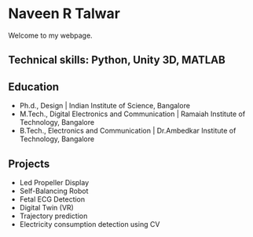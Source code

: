 # Naveen R Talwar
Welcome to my webpage.

## Technical skills: Python, Unity 3D, MATLAB

## Education
- Ph.d., Design | Indian Institute of Science, Bangalore
- M.Tech., Digital Electronics and Communication | Ramaiah Institute of Technology, Bangalore
- B.Tech., Electronics and Communication | Dr.Ambedkar Institute of Technology, Bangalore

## Projects
- Led Propeller Display
- Self-Balancing Robot
- Fetal ECG Detection
- Digital Twin (VR)
- Trajectory prediction
- Electricity consumption detection using CV

